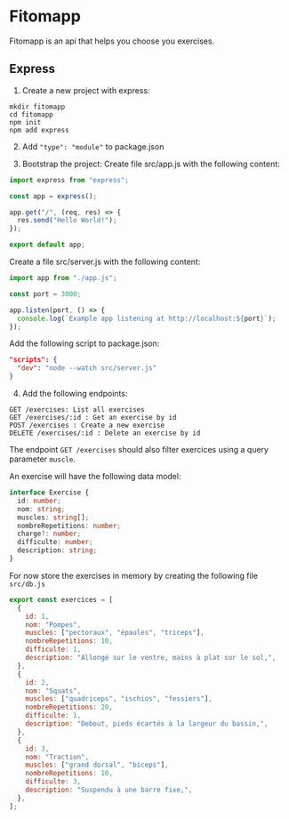 # Fitomapp

Fitomapp is an api that helps you choose you exercises.

## Express

1. Create a new project with express:

```
mkdir fitomapp
cd fitomapp
npm init
npm add express
```

2. Add `"type": "module"` to package.json

3. Bootstrap the project:
   Create file src/app.js with the following content:

```javascript
import express from "express";

const app = express();

app.get("/", (req, res) => {
  res.send("Hello World!");
});

export default app;
```

Create a file src/server.js with the following content:

```javascript
import app from "./app.js";

const port = 3000;

app.listen(port, () => {
  console.log(`Example app listening at http://localhost:${port}`);
});
```

Add the following script to package.json:

```json
"scripts": {
  "dev": "node --watch src/server.js"
}
```

4. Add the following endpoints:

```text
GET /exercises: List all exercises
GET /exercises/:id : Get an exercise by id
POST /exercises : Create a new exercise
DELETE /exercises/:id : Delete an exercise by id
```

The endpoint `GET /exercises` should also filter exercices using a query
parameter `muscle`.

An exercise will have the following data model:

```typescript
interface Exercise {
  id: number;
  nom: string;
  muscles: string[];
  nombreRepetitions: number;
  charge?: number;
  difficulte: number;
  description: string;
}
```

For now store the exercises in memory by creating the following file
`src/db.js`

```javascript
export const exercices = [
  {
    id: 1,
    nom: "Pompes",
    muscles: ["pectoraux", "épaules", "triceps"],
    nombreRepetitions: 10,
    difficulte: 1,
    description: "Allongé sur le ventre, mains à plat sur le sol,",
  },
  {
    id: 2,
    nom: "Squats",
    muscles: ["quadriceps", "ischios", "fessiers"],
    nombreRepetitions: 20,
    difficulte: 1,
    description: "Debout, pieds écartés à la largeur du bassin,",
  },
  {
    id: 3,
    nom: "Traction",
    muscles: ["grand dorsal", "biceps"],
    nombreRepetitions: 10,
    difficulte: 3,
    description: "Suspendu à une barre fixe,",
  },
];
```
